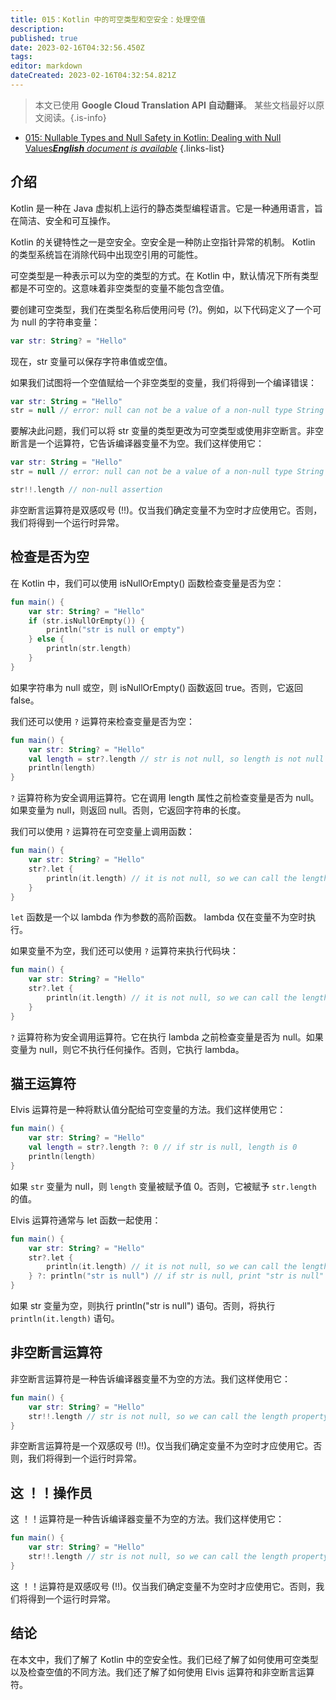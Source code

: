 ```yaml
---
title: 015：Kotlin 中的可空类型和空安全：处理空值
description: 
published: true
date: 2023-02-16T04:32:56.450Z
tags: 
editor: markdown
dateCreated: 2023-02-16T04:32:54.821Z
---
```


> 本文已使用 **Google Cloud Translation API 自动翻译**。
某些文档最好以原文阅读。{.is-info}



- [015: Nullable Types and Null Safety in Kotlin: Dealing with Null Values***English** document is available*](/en/Knowledge-base/Kotlin/Learning/015-nullable-types-and-null-safety-in-kotlin-dealing-with-null-values)
{.links-list}


## 介绍

Kotlin 是一种在 Java 虚拟机上运行的静态类型编程语言。它是一种通用语言，旨在简洁、安全和可互操作。

Kotlin 的关键特性之一是空安全。空安全是一种防止空指针异常的机制。 Kotlin 的类型系统旨在消除代码中出现空引用的可能性。

可空类型是一种表示可以为空的类型的方式。在 Kotlin 中，默认情况下所有类型都是不可空的。这意味着非空类型的变量不能包含空值。

要创建可空类型，我们在类型名称后使用问号 (?)。例如，以下代码定义了一个可为 null 的字符串变量：

```kotlin
var str: String? = "Hello"
```

现在，str 变量可以保存字符串值或空值。

如果我们试图将一个空值赋给一个非空类型的变量，我们将得到一个编译错误：

```kotlin
var str: String = "Hello"
str = null // error: null can not be a value of a non-null type String
```

要解决此问题，我们可以将 str 变量的类型更改为可空类型或使用非空断言。非空断言是一个运算符，它告诉编译器变量不为空。我们这样使用它：

```kotlin
var str: String = "Hello"
str = null // error: null can not be a value of a non-null type String

str!!.length // non-null assertion
```

非空断言运算符是双感叹号 (!!)。仅当我们确定变量不为空时才应使用它。否则，我们将得到一个运行时异常。

## 检查是否为空

在 Kotlin 中，我们可以使用 isNullOrEmpty() 函数检查变量是否为空：

```kotlin
fun main() {
    var str: String? = "Hello"
    if (str.isNullOrEmpty()) {
        println("str is null or empty")
    } else {
        println(str.length)
    }
}
```

如果字符串为 null 或空，则 isNullOrEmpty() 函数返回 true。否则，它返回 false。

我们还可以使用 `?` 运算符来检查变量是否为空：

```kotlin
fun main() {
    var str: String? = "Hello"
    val length = str?.length // str is not null, so length is not null
    println(length)
}
```

`?` 运算符称为安全调用运算符。它在调用 length 属性之前检查变量是否为 null。如果变量为 null，则返回 null。否则，它返回字符串的长度。

我们可以使用 `?` 运算符在可空变量上调用函数：

```kotlin
fun main() {
    var str: String? = "Hello"
    str?.let {
        println(it.length) // it is not null, so we can call the length property
    }
}
```

`let` 函数是一个以 lambda 作为参数的高阶函数。 lambda 仅在变量不为空时执行。

如果变量不为空，我们还可以使用 `?` 运算符来执行代码块：

```kotlin
fun main() {
    var str: String? = "Hello"
    str?.let {
        println(it.length) // it is not null, so we can call the length property
    }
}
```

`?` 运算符称为安全调用运算符。它在执行 lambda 之前检查变量是否为 null。如果变量为 null，则它不执行任何操作。否则，它执行 lambda。

## 猫王运算符

Elvis 运算符是一种将默认值分配给可空变量的方法。我们这样使用它：

```kotlin
fun main() {
    var str: String? = "Hello"
    val length = str?.length ?: 0 // if str is null, length is 0
    println(length)
}
```

如果 `str` 变量为 null，则 `length` 变量被赋予值 0。否则，它被赋予 `str.length` 的值。

Elvis 运算符通常与 let 函数一起使用：

```kotlin
fun main() {
    var str: String? = "Hello"
    str?.let {
        println(it.length) // it is not null, so we can call the length property
    } ?: println("str is null") // if str is null, print "str is null"
}
```

如果 str 变量为空，则执行 println("str is null") 语句。否则，将执行 `println(it.length)` 语句。

## 非空断言运算符

非空断言运算符是一种告诉编译器变量不为空的方法。我们这样使用它：

```kotlin
fun main() {
    var str: String? = "Hello"
    str!!.length // str is not null, so we can call the length property
}
```

非空断言运算符是一个双感叹号 (!!)。仅当我们确定变量不为空时才应使用它。否则，我们将得到一个运行时异常。

## 这 ！！操作员

这 ！！运算符是一种告诉编译器变量不为空的方法。我们这样使用它：

```kotlin
fun main() {
    var str: String? = "Hello"
    str!!.length // str is not null, so we can call the length property
}
```

这 ！！运算符是双感叹号 (!!)。仅当我们确定变量不为空时才应使用它。否则，我们将得到一个运行时异常。

## 结论

在本文中，我们了解了 Kotlin 中的空安全性。我们已经了解了如何使用可空类型以及检查空值的不同方法。我们还了解了如何使用 Elvis 运算符和非空断言运算符。